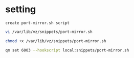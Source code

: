 # setting

`create port-mirror.sh script`
``` bash
vi /var/lib/vz/snippets/port-mirror.sh
```

``` bash
chmod +x /var/lib/vz/snippets/port-mirror.sh
```

``` bash
qm set 6003 --hookscript local:snippets/port-mirror.sh
```
